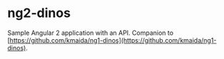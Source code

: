# ng2-dinos

Sample Angular 2 application with an API. Companion to [https://github.com/kmaida/ng1-dinos](https://github.com/kmaida/ng1-dinos).